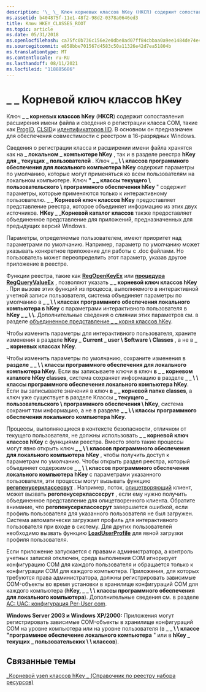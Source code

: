 ```yaml
---
description: '\_ \_ Ключ корневых классов hKey (HKCR) содержит сопоставления расширения имени файла и сведения о регистрации класса COM, такие как ProgID, CLSID и идентификаторов IID. В основном он предназначен для обеспечения совместимости с реестром в 16-разрядных Windows.'
ms.assetid: b404875f-11e1-48f2-98d2-0378a0646ed3
title: Ключ HKEY_CLASSES_ROOT
ms.topic: article
ms.date: 05/31/2018
ms.openlocfilehash: ca75fc0b736c156e2e0dbe8ad07ff84cbbaa0a9ee1484de74e4f670703b2d875
ms.sourcegitcommit: e858bbe701567d4583c50a11326e42d7ea51804b
ms.translationtype: MT
ms.contentlocale: ru-RU
ms.lasthandoff: 08/11/2021
ms.locfileid: "118885686"
---
```

# <a name="hkey_classes_root-key"></a>\_ \_ Корневой ключ классов hKey

Ключ **\_ \_ корневых классов hKey** (**HKCR**) содержит сопоставления расширения имени файла и сведения о регистрации класса COM, такие как [ProgID](../com/-progid--key.md), [CLSID](../com/clsid-key-hklm.md)и [идентификаторов IID](../com/interface-key.md). В основном он предназначен для обеспечения совместимости с реестром в 16-разрядных Windows.

Сведения о регистрации класса и расширении имени файла хранятся как на **\_ локальном \_ компьютере hKey** , так и в разделе реестра **hKey для \_ текущих \_ пользователей** . Ключ **\_ \_ \\ \\ классов программного обеспечения для локального компьютера hKey** содержит параметры по умолчанию, которые могут применяться ко всем пользователям на локальном компьютере. Ключ **" \_ \_ классы текущего \\ пользовательского \\ программного обеспечения hKey** " содержит параметры, которые применяются только к интерактивному пользователю. **\_ \_ Корневой ключ классов hKey** предоставляет представление реестра, которое объединяет информацию из этих двух источников. **HKey \_ \_Корневой каталог классов** также предоставляет объединенное представление для приложений, предназначенных для предыдущих версий Windows.

Параметры, определяемые пользователем, имеют приоритет над параметрами по умолчанию. Например, параметр по умолчанию может указывать конкретное приложение для работы с .doc файлами. Но пользователь может переопределить этот параметр, указав другое приложение в реестре.

Функции реестра, такие как [**RegOpenKeyEx**](/windows/desktop/api/Winreg/nf-winreg-regopenkeyexa) или [**процедура RegQueryValueEx**](/windows/desktop/api/Winreg/nf-winreg-regqueryvalueexa) , позволяют указать **\_ \_ корневой ключ классов hKey** . При вызове этих функций из процесса, выполняемого в интерактивной учетной записи пользователя, система объединяет параметры по умолчанию в **\_ \_ \\ \\ классах программного обеспечения локального компьютера в hKey** с параметрами интерактивного пользователя в **hKey \_ \_ \\ \\**. Дополнительные сведения о слиянии этих параметров см. в разделе [объединенное представление \_ \_ корня классов hKey](merged-view-of-hkey-classes-root.md).

Чтобы изменить параметры для интерактивного пользователя, храните изменения в разделе **hKey \_ Current \_ user \\ Software \\ Classes** , а не в **\_ \_ корневых классах hKey**.

Чтобы изменить параметры по умолчанию, сохраните изменения в **разделе \_ \_ \\ \\ классы программного обеспечения для локального компьютера hKey**. Если вы записываете ключи в ключ **в \_ \_ корневом каталоге hKey classes**, система сохраняет информацию в разделе **\_ \_ \\ \\ классы программного обеспечения локального компьютера hKey**. Если вы записываете значения в ключ **в \_ \_ корневой папке classes**, а ключ уже существует в разделе Классы **\_ текущего \_ пользовательского \\ программного обеспечения \\ hKey**, система сохранит там информацию, а не в разделе **\_ \_ \\ \\ классы программного обеспечения локального компьютера hKey**.

Процессы, выполняющиеся в контексте безопасности, отличном от текущего пользователя, не должны использовать **\_ \_ корневой ключ классов hKey** с функциями реестра. Вместо этого такие процессы могут явно открыть ключ **\_ \_ \\ \\ классов программного обеспечения для локального компьютера hKey** , чтобы получить доступ к параметрам по умолчанию. Чтобы открыть раздел реестра, который объединяет содержимое **\_ \_ \\ \\ классов программного обеспечения локального компьютера hKey** с параметрами указанного пользователя, эти процессы могут вызывать функцию [**регопенусерклассесрут**](/windows/desktop/api/Winreg/nf-winreg-regopenuserclassesroot) . Например, поток, [олицетворяющий](/windows/desktop/SecAuthZ/client-impersonation) клиент, может вызвать **регопенусерклассесрут** , если ему нужно получить объединенное представление для олицетворенного клиента. Обратите внимание, что **регопенусерклассесрут** завершается ошибкой, если профиль пользователя для указанного пользователя не был загружен. Система автоматически загружает профиль для интерактивного пользователя при входе в систему. Для других пользователей необходимо вызвать функцию [**LoadUserProfile**](/windows/win32/api/userenv/nf-userenv-loaduserprofilea) для явной загрузки профиля пользователя.

Если приложение запускается с правами администратора, а контроль учетных записей отключен, среда выполнения COM игнорирует конфигурацию COM для каждого пользователя и обращается только к конфигурации COM для каждого компьютера. Приложения, для которых требуются права администратора, должны регистрировать зависимые COM-объекты во время установки в хранилище конфигураций COM для каждого компьютера (**hKey, \_ \_ \\ \\ классы программного обеспечения для локального компьютера**). Дополнительные сведения см. в разделе [AC: UAC: конфигурация Per-User com](/previous-versions/bb756926(v=msdn.10)).

**Windows Server 2003 и Windows XP/2000:** Приложения могут регистрировать зависимые COM-объекты в хранилище конфигураций COM на уровне компьютера или на уровне пользователя (в **\_ \_ \\ \\ классе "программное обеспечение локального компьютера** " или в **hKey \_ текущих \_ пользовательских \\ \\ классов**).

## <a name="related-topics"></a>Связанные темы

<dl> <dt>

[\_Корневой узел классов hKey \_ (Справочник по реестру набора ресурсов)](/previous-versions/windows/it-pro/windows-server-2003/cc739822(v=ws.10))
</dt> </dl>

 

 
